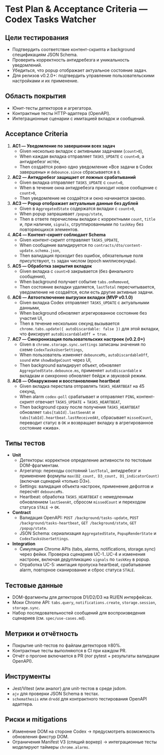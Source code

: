 # Test Plan & Acceptance Criteria — Codex Tasks Watcher

## Цели тестирования
- Подтвердить соответствие контент-скрипта и background спецификациям JSON Schema.
- Проверить корректность антидребезга и уникальность уведомлений.
- Убедиться, что popup отображает актуальное состояние задач.
- Для релизов v0.2.0+: подтвердить управление пользовательскими настройками и их применение.

## Область покрытия
- Юнит-тесты детекторов и агрегатора.
- Контрактные тесты HTTP-адаптера (OpenAPI).
- Интеграционные сценарии с имитацией вкладок и сообщений.

## Acceptance Criteria
1. **AC1 — Уведомление по завершении всех задач**
   - Given несколько вкладок с активными задачами (`count>0`),
   - When каждая вкладка отправляет `TASKS_UPDATE` с `count=0`, а антидребезг истёк,
   - Then создаётся ровно одно уведомление «Все задачи в Codex завершены» и `debounce.since` сбрасывается в `0`.
2. **AC2 — Антидребезг защищает от ложных срабатываний**
   - Given вкладка отправляет `TASKS_UPDATE` с `count=0`,
   - When в течение окна антидребезга приходит новое сообщение с `count>0`,
   - Then уведомление не создаётся и окно начинается заново.
3. **AC3 — Popup отображает актуальные данные без дублей**
   - Given в `AggregatedState` содержатся вкладки с `count>0`,
   - When popup запрашивает `/popup/state`,
   - Then в ответе перечислены вкладки с корректными `count`, `title` и, при наличии, `signals`, сгруппированными по `taskKey` без повторяющихся элементов.
4. **AC4 — Контент-скрипт соблюдает Schema**
   - Given контент-скрипт отправляет `TASKS_UPDATE`,
   - When сообщение валидируется по `contracts/dto/content-update.schema.json`,
   - Then валидация проходит без ошибок, обязательные поля присутствуют, `ts` задан числом (epoch миллисекунды).
5. **AC5 — Обработка закрытия вкладок**
   - Given вкладка с `count>0` закрывается (без финального сообщения),
   - When background получает событие `tabs.onRemoved`,
   - Then состояние вкладки удаляется, `lastTotal` пересчитывается, уведомление не создаётся, если есть другие активные задачи.
6. **AC6 — Автоотключение выгрузки вкладки (MVP v0.1.0)**
   - Given вкладка Codex отправляет `TASKS_UPDATE` с актуальными данными,
   - When background обновляет агрегированное состояние без участия UI,
   - Then в течение нескольких секунд вызывается `chrome.tabs.update({ autoDiscardable: false })` для этой вкладки, что фиксирует `autoDiscardableOff = true`.
7. **AC7 — Синхронизация пользовательских настроек (v0.2.0+)**
   - Given в `chrome.storage.sync.settings` записаны значения по схеме `CodexTasksUserSettings`,
   - When пользователь изменяет `debounceMs`, `autoDiscardableOff`, `sound` или `showBadgeCount` через UI,
   - Then background валидирует объект, обновляет `AggregatedState.debounce.ms`, применяет `autoDiscardable` к вкладкам и синхронно обновляет бейдж и звуковой режим.
8. **AC8 — Обнаружение и восстановление heartbeat**
   - Given вкладка перестала отправлять `TASKS_HEARTBEAT` на 45 секунд,
   - When alarm `codex-poll` срабатывает и отправляет `PING`, контент-скрипт отвечает `TASKS_UPDATE` + `TASKS_HEARTBEAT`,
   - Then background сразу после получения `TASKS_HEARTBEAT` обновляет `tabs[tabId].lastSeenAt` и `tabs[tabId].heartbeat.lastReceivedAt`, сбрасывает `missedCount`, переводит статус в `OK` и возвращает вкладку в агрегированное состояние «жива».

## Типы тестов
- **Unit**
  - Детекторы: корректное определение активности по тестовым DOM-фрагментам.
  - Агрегатор: переходы состояний `lastTotal`, антидребезг и применение формулы `max(D2_count, D3_count, D1_indicatorCount)` (включая сценарий «только D3»).
  - Settings: валидация объекта настроек, применение дефолтов и пересчёт `debounceMs`.
  - Heartbeat: обработка `TASKS_HEARTBEAT` с немедленным обновлением `lastSeenAt`, сбросом `missedCount` и переходом статуса `STALE` → `OK`.
- **Contract**
  - Валидация OpenAPI: `POST /background/tasks-update`, `POST /background/tasks-heartbeat`, `GET /background/state`, `GET /popup/state`.
  - JSON Schema: сериализация `AggregatedState`, `PopupRenderState` и `CodexTasksUserSettings`.
- **Integration**
  - Симуляция Chrome APIs (tabs, alarms, notifications, storage.sync) через фейки. Проверка сценариев UC-1..UC-4 и изменения настроек, включая дедупликацию `signals` по `taskKey` в popup.
  - Отработка UC-5: имитация пропуска heartbeat, срабатывание alarm, повторное сканирование и сброс статуса `STALE`.

## Тестовые данные
- DOM-фрагменты для детекторов D1/D2/D3 на RU/EN интерфейсах.
- Моки Chrome API: `tabs.query`, `notifications.create`, `storage.session`, `storage.sync`.
- Набор последовательностей сообщений для воспроизведения сценариев (см. `spec/use-cases.md`).

## Метрики и отчётность
- Покрытие unit-тестов по файлам детекторов ≥80%.
- Контрактные тесты выполняются в CI при каждом PR.
- Отчёт о прогоне включается в PR (лог pytest + результаты валидации OpenAPI).

## Инструменты
- Jest/Vitest (или аналог) для unit-тестов в среде jsdom.
- `ajv` для проверки JSON Schema в тестах.
- `schemathesis` или `dredd` для контрактного тестирования OpenAPI адаптера.

## Риски и mitigations
- Изменение DOM на стороне Codex → предусмотреть возможность обновления фикстур DOM.
- Ограничения Manifest V3 (спящий воркер) → интеграционные тесты моделируют таймеры `chrome.alarms`.
